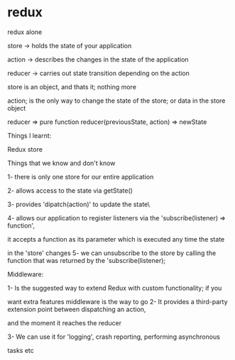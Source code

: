 # redux
redux alone


 store -> holds the state of your application
 
 action -> describes the changes in the state of the application
 
 reducer -> carries out state transition depending on the action

 store is an object, and thats it; nothing more
 
 action; is the only way to change the state of the store; or data in the store object

reducer => pure function
reducer(previousState, action) => newState


Things I learnt:

 Redux store
 
 Things that we know and don't know
 
1- there is only one store for our entire application
 
2- allows access to the state via getState()
 
3- provides 'dipatch(action)' to update the state\
 
4- allows our application to register listeners via the 'subscribe(listener) => function',

  it accepts a function as its parameter which is executed any time the state
  
  in the 'store' changes
5- we can unsubscribe to the store by calling the function that was returned
  by the 'subscribe(listener);

Middleware:

1- Is the suggested way to extend Redux with custom functionality; if you

 want extra features middleware is the way to go
2- It provides a third-party extension point between dispatching an action,

 and the moment it reaches the reducer
 
3- We can use it for 'logging', crash reporting, performing asynchronous

 tasks etc
